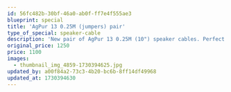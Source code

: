 ```yaml
---
id: 56fc482b-30bf-46a0-ab0f-ff7e4f555ae3
blueprint: special
title: 'AgPur 13 0.25M (jumpers) pair'
type_of_special: speaker-cable
description: 'New pair of AgPur 13 0.25M (10") speaker cables. Perfect for Monoblocs close-sitting behind floorstanders. Clones of my personal pair.'
original_price: 1250
price: 1100
images:
  - thumbnail_img_4859-1730394625.jpg
updated_by: a00f84a2-73c3-4b20-bc6b-8ff14df49968
updated_at: 1730394630
---
```

